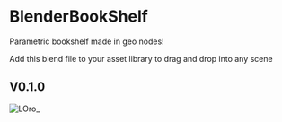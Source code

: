 # BlenderBookShelf
Parametric bookshelf made in geo nodes!


Add this blend file to your asset library to drag and drop into any scene


## V0.1.0

![LOro_](https://github.com/Slaymish/BlenderBookShelf/assets/21288505/6ca4b8c4-1f14-4815-9217-c554413ac80d)
